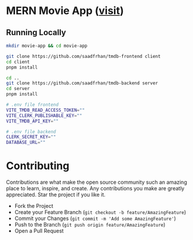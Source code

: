 # MERN Movie App ([visit](https://tmdb-frontend-chi.vercel.app/))

## Running Locally

```bash
mkdir movie-app && cd movie-app

git clone https://github.com/saadfrhan/tmdb-frontend client
cd client
pnpm install

cd ..
git clone https://github.com/saadfrhan/tmdb-backend server
cd server
pnpm install
```

```bash
# .env file frontend
VITE_TMDB_READ_ACCESS_TOKEN=""
VITE_CLERK_PUBLISHABLE_KEY=""
VITE_TMDB_API_KEY=""

# .env file backend
CLERK_SECRET_KEY=""
DATABASE_URL=""
```

# Contributing

Contributions are what make the open source community such an amazing place to learn, inspire, and create. Any contributions you make are greatly appreciated. Star the project if you like it.

- Fork the Project
- Create your Feature Branch (`git checkout -b feature/AmazingFeature`)
- Commit your Changes (`git commit -m 'Add some AmazingFeature'`)
- Push to the Branch (`git push origin feature/AmazingFeature`)
- Open a Pull Request
